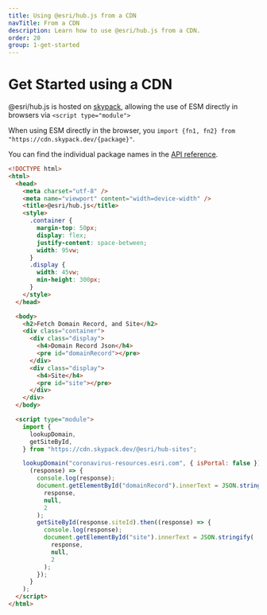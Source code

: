 ```yaml
---
title: Using @esri/hub.js from a CDN
navTitle: From a CDN
description: Learn how to use @esri/hub.js from a CDN.
order: 20
group: 1-get-started
---
```


# Get Started using a CDN

@esri/hub.js is hosted on [skypack](https://skypack.dev/), allowing the use of ESM directly in browsers via `<script type="module">`

When using ESM directly in the browser, you `import {fn1, fn2} from "https://cdn.skypack.dev/{package}"`.

You can find the individual package names in the [API reference](../../api).

```html
<!DOCTYPE html>
<html>
  <head>
    <meta charset="utf-8" />
    <meta name="viewport" content="width=device-width" />
    <title>@esri/hub.js</title>
    <style>
      .container {
        margin-top: 50px;
        display: flex;
        justify-content: space-between;
        width: 95vw;
      }
      .display {
        width: 45vw;
        min-height: 300px;
      }
    </style>
  </head>

  <body>
    <h2>Fetch Domain Record, and Site</h2>
    <div class="container">
      <div class="display">
        <h4>Domain Record Json</h4>
        <pre id="domainRecord"></pre>
      </div>
      <div class="display">
        <h4>Site</h4>
        <pre id="site"></pre>
      </div>
    </div>
  </body>

  <script type="module">
    import {
      lookupDomain,
      getSiteById,
    } from "https://cdn.skypack.dev/@esri/hub-sites";

    lookupDomain("coronavirus-resources.esri.com", { isPortal: false }).then(
      (response) => {
        console.log(response);
        document.getElementById("domainRecord").innerText = JSON.stringify(
          response,
          null,
          2
        );
        getSiteById(response.siteId).then((response) => {
          console.log(response);
          document.getElementById("site").innerText = JSON.stringify(
            response,
            null,
            2
          );
        });
      }
    );
  </script>
</html>
```
